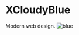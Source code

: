 # XCloudyBlue
Modern web design.
![blue](https://user-images.githubusercontent.com/38836734/145669015-2271f12b-1e8a-4e92-9353-352f93afd816.jpg)
